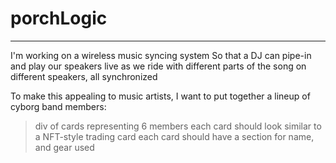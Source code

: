 # porchLogic
---
I'm working on a wireless music syncing system
So that a DJ can pipe-in and play our speakers live as we ride
with different parts of the song on different speakers, all synchronized

To make this appealing to music artists,
I want to put together a lineup of cyborg band members:

> div of cards representing 6 members
> each card should look similar to a NFT-style trading card
> each card should have a section for name, and gear used

